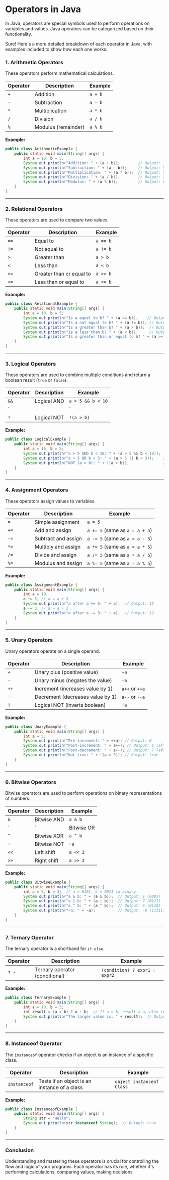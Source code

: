 # Operators in Java
In Java, operators are special symbols used to perform operations on variables and values. Java operators can be categorized based on their functionality.

Sure! Here's a more detailed breakdown of each operator in Java, with examples included to show how each one works:

### **1. Arithmetic Operators**

These operators perform mathematical calculations.

| Operator | Description                 | Example           |
|----------|-----------------------------|-------------------|
| `+`      | Addition                    | `a + b`           |
| `-`      | Subtraction                 | `a - b`           |
| `*`      | Multiplication              | `a * b`           |
| `/`      | Division                    | `a / b`           |
| `%`      | Modulus (remainder)         | `a % b`           |

**Example:**
```java
public class ArithmeticExample {
    public static void main(String[] args) {
        int a = 10, b = 5;
        System.out.println("Addition: " + (a + b));        // Output: 15
        System.out.println("Subtraction: " + (a - b));     // Output: 5
        System.out.println("Multiplication: " + (a * b));  // Output: 50
        System.out.println("Division: " + (a / b));        // Output: 2
        System.out.println("Modulus: " + (a % b));         // Output: 0
    }
}
```

---

### **2. Relational Operators**

These operators are used to compare two values.

| Operator | Description                     | Example           |
|----------|-----------------------------------|-------------------|
| `==`     | Equal to                         | `a == b`          |
| `!=`     | Not equal to                     | `a != b`          |
| `>`      | Greater than                     | `a > b`           |
| `<`      | Less than                        | `a < b`           |
| `>=`     | Greater than or equal to         | `a >= b`          |
| `<=`     | Less than or equal to            | `a <= b`          |

**Example:**
```java
public class RelationalExample {
    public static void main(String[] args) {
        int a = 10, b = 5;
        System.out.println("Is a equal to b? " + (a == b));    // Output: false
        System.out.println("Is a not equal to b? " + (a != b)); // Output: true
        System.out.println("Is a greater than b? " + (a > b));  // Output: true
        System.out.println("Is a less than b? " + (a < b));     // Output: false
        System.out.println("Is a greater than or equal to b? " + (a >= b)); // Output: true
    }
}
```

---

### **3. Logical Operators**

These operators are used to combine multiple conditions and return a boolean result (`true` or `false`).

| Operator | Description                          | Example               |
|----------|--------------------------------------|-----------------------|
| `&&`     | Logical AND                          | `a > 5 && b < 10`      |
| `||`     | Logical OR                           | `a > 5 || b < 10`      |
| `!`      | Logical NOT                          | `!(a > b)`            |

**Example:**
```java
public class LogicalExample {
    public static void main(String[] args) {
        int a = 10, b = 5;
        System.out.println("a > 5 AND b < 10: " + (a > 5 && b < 10));  // Output: true
        System.out.println("a > 5 OR b < 3: " + (a > 5 || b < 3));    // Output: true
        System.out.println("NOT (a > b): " + !(a > b));               // Output: false
    }
}
```

---

### **4. Assignment Operators**

These operators assign values to variables.

| Operator | Description                          | Example           |
|----------|--------------------------------------|-------------------|
| `=`      | Simple assignment                    | `a = 5`           |
| `+=`     | Add and assign                       | `a += 5` (same as `a = a + 5`) |
| `-=`     | Subtract and assign                  | `a -= 5` (same as `a = a - 5`) |
| `*=`     | Multiply and assign                  | `a *= 5` (same as `a = a * 5`) |
| `/=`     | Divide and assign                    | `a /= 5` (same as `a = a / 5`) |
| `%=`     | Modulus and assign                   | `a %= 5` (same as `a = a % 5`) |

**Example:**
```java
public class AssignmentExample {
    public static void main(String[] args) {
        int a = 10;
        a += 5; // a = a + 5
        System.out.println("a after a += 5: " + a);  // Output: 15
        a -= 3; // a = a - 3
        System.out.println("a after a -= 3: " + a);  // Output: 12
    }
}
```

---

### **5. Unary Operators**

Unary operators operate on a single operand.

| Operator | Description                     | Example           |
|----------|----------------------------------|-------------------|
| `+`      | Unary plus (positive value)      | `+a`              |
| `-`      | Unary minus (negates the value)  | `-a`              |
| `++`     | Increment (increases value by 1) | `a++` or `++a`    |
| `--`     | Decrement (decreases value by 1) | `a--` or `--a`    |
| `!`      | Logical NOT (inverts boolean)    | `!a`              |

**Example:**
```java
public class UnaryExample {
    public static void main(String[] args) {
        int a = 5;
        System.out.println("Pre-increment: " + ++a); // Output: 6
        System.out.println("Post-increment: " + a++); // Output: 6 (after this a becomes 7)
        System.out.println("Post-decrement: " + a--); // Output: 7 (after this a becomes 6)
        System.out.println("Not true: " + !(a > 5)); // Output: true
    }
}
```

---

### **6. Bitwise Operators**

Bitwise operators are used to perform operations on binary representations of numbers.

| Operator | Description                   | Example           |
|----------|-------------------------------|-------------------|
| `&`      | Bitwise AND                   | `a & b`           |
| `|`      | Bitwise OR                    | `a | b`           |
| `^`      | Bitwise XOR                   | `a ^ b`           |
| `~`      | Bitwise NOT                   | `~a`              |
| `<<`     | Left shift                    | `a << 2`          |
| `>>`     | Right shift                   | `a >> 2`          |

**Example:**
```java
public class BitwiseExample {
    public static void main(String[] args) {
        int a = 5, b = 3;  // a = 0101, b = 0011 in binary
        System.out.println("a & b: " + (a & b));  // Output: 1 (0001)
        System.out.println("a | b: " + (a | b));  // Output: 7 (0111)
        System.out.println("a ^ b: " + (a ^ b));  // Output: 6 (0110)
        System.out.println("~a: " + ~a);          // Output: -6 (11111111111111111111111111111010 in 32-bit)
    }
}
```

---

### **7. Ternary Operator**

The ternary operator is a shorthand for `if-else`.

| Operator | Description                        | Example                  |
|----------|------------------------------------|--------------------------|
| `? :`    | Ternary operator (conditional)     | `(condition) ? expr1 : expr2` |

**Example:**
```java
public class TernaryExample {
    public static void main(String[] args) {
        int a = 10, b = 5;
        int result = (a > b) ? a : b;  // If a > b, result = a, else result = b
        System.out.println("The larger value is: " + result);  // Output: 10
    }
}
```

---

### **8. Instanceof Operator**

The `instanceof` operator checks if an object is an instance of a specific class.

| Operator   | Description                        | Example                  |
|------------|------------------------------------|--------------------------|
| `instanceof` | Tests if an object is an instance of a class | `object instanceof Class` |

**Example:**
```java
public class InstanceofExample {
    public static void main(String[] args) {
        String str = "Hello";
        System.out.println(str instanceof String);  // Output: true
    }
}
```

---

### **Conclusion**

Understanding and mastering these operators is crucial for controlling the flow and logic of your programs. Each operator has its role, whether it's performing calculations, comparing values, making decisions

